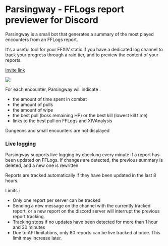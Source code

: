 # Parsingway - FFLogs report previewer for Discord

Parsingway is a small bot that generates a summary of the most played encounters from an FFLogs report.

It's a useful tool for your FFXIV static if you have a dedicated log channel to track your progress through a raid tier, and to preview the content of your reports.

[Invite link](https://discord.com/oauth2/authorize?client_id=1225561517244547112)

<img src="https://i.imgur.com/52eRX0o.png">

For each encounter, Parsingway will indicate :

- the amount of time spent in combat
- the amount of pulls
- the amount of wipe
- the best pull (boss remaining HP) or the best kill (lowest kill time)
- links to the best pull on FFLogs and XIVAnalysis

Dungeons and small encounters are not displayed

### Live logging

Parsingway supports live logging by checking every minute if a report has been updated on FFLogs. If changes are detected, the previous summary is deleted, and a new one is rewritten.

Reports are tracked automatically if they have been updated in the last 8 hours.

Limits :
- Only one report per server can be tracked
- Sending a new message on the channel with the currently tracked report, or a new report on the discord server will interrupt the previous report tracking.
- Tracking stops if no updates have been detected for more than 1 hour and 30 minutes
- Due to API limitations, only 80 reports can be live tracked at once. This limit may increase later.

